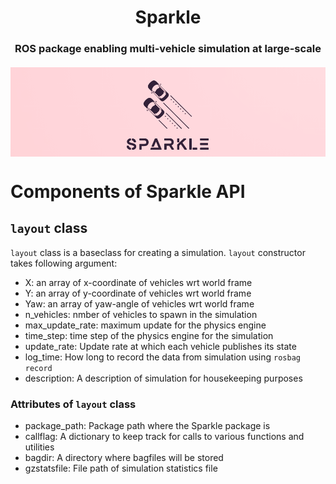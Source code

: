 <h1 align="center">Sparkle</h1>

<h3 align="center">ROS package enabling multi-vehicle simulation at large-scale</h3>

<h4 align="center">
<img src="https://github.com/jmscslgroup/sparkle/blob/master/sparkle_new.png" alt="Strym Logo" align="center" width=600/>
</h4>


# Components of Sparkle API

## `layout` class
`layout` class is a baseclass for creating a simulation. `layout` constructor takes following argument:

* X: an array of x-coordinate of vehicles wrt world frame
* Y: an array of y-coordinate of vehicles wrt world frame
* Yaw: an array of yaw-angle of vehicles wrt world frame
* n_vehicles: nmber of vehicles to spawn in the simulation
* max_update_rate: maximum update for the physics engine
* time_step: time step of the physics engine for the simulation
* update_rate: Update rate at which each vehicle publishes its state
* log_time: How long to record the data from simulation using `rosbag record`
* description: A description of simulation for housekeeping purposes

### Attributes of `layout` class

* package_path: Package path where the Sparkle package is
* callflag: A dictionary to keep track for calls to various functions and utilities
* bagdir: A directory where bagfiles will be stored
* gzstatsfile: File path of simulation statistics file
